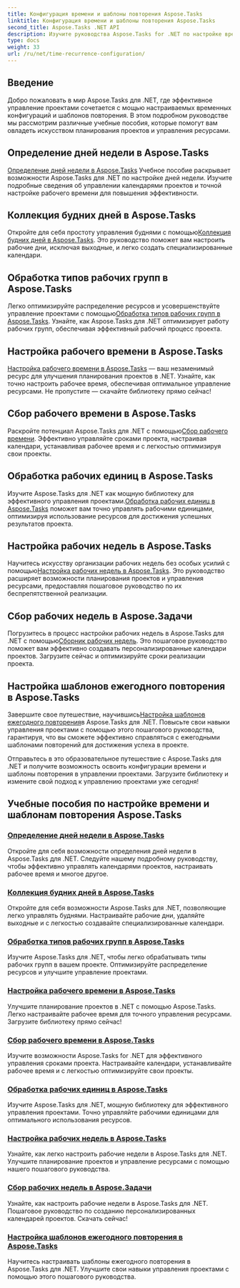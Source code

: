 ```yaml
---
title: Конфигурация времени и шаблоны повторения Aspose.Tasks
linktitle: Конфигурация времени и шаблоны повторения Aspose.Tasks
second_title: Aspose.Tasks .NET API
description: Изучите руководства Aspose.Tasks for .NET по настройке времени и шаблонам повторения. Легко управляйте календарями, настраивайте рабочее время и оптимизируйте планирование проектов.
type: docs
weight: 33
url: /ru/net/time-recurrence-configuration/
---
```

## Введение

Добро пожаловать в мир Aspose.Tasks для .NET, где эффективное управление проектами сочетается с мощью настраиваемых временных конфигураций и шаблонов повторения. В этом подробном руководстве мы рассмотрим различные учебные пособия, которые помогут вам овладеть искусством планирования проектов и управления ресурсами.

## Определение дней недели в Aspose.Tasks
[Определение дней недели в Aspose.Tasks](./defining-weekdays/) Учебное пособие раскрывает возможности Aspose.Tasks для .NET по настройке дней недели. Изучите подробные сведения об управлении календарями проектов и точной настройке рабочего времени для повышения эффективности.

## Коллекция будних дней в Aspose.Tasks
Откройте для себя простоту управления буднями с помощью[Коллекция будних дней в Aspose.Tasks](./weekday-collection/). Это руководство поможет вам настроить рабочие дни, исключая выходные, и легко создать специализированные календари.

## Обработка типов рабочих групп в Aspose.Tasks
 Легко оптимизируйте распределение ресурсов и усовершенствуйте управление проектами с помощью[Обработка типов рабочих групп в Aspose.Tasks](./workgroup-types/). Узнайте, как Aspose.Tasks для .NET оптимизирует работу рабочих групп, обеспечивая эффективный рабочий процесс проекта.

## Настройка рабочего времени в Aspose.Tasks
[Настройка рабочего времени в Aspose.Tasks](./working-times/) — ваш незаменимый ресурс для улучшения планирования проектов в .NET. Узнайте, как точно настроить рабочее время, обеспечивая оптимальное управление ресурсами. Не пропустите — скачайте библиотеку прямо сейчас!

## Сбор рабочего времени в Aspose.Tasks
 Раскройте потенциал Aspose.Tasks для .NET с помощью[Сбор рабочего времени](./working-time-collection/). Эффективно управляйте сроками проекта, настраивая календари, устанавливая рабочее время и с легкостью оптимизируя свои проекты.

## Обработка рабочих единиц в Aspose.Tasks
Изучите Aspose.Tasks для .NET как мощную библиотеку для эффективного управления проектами.[Обработка рабочих единиц в Aspose.Tasks](./work-units/) поможет вам точно управлять рабочими единицами, оптимизируя использование ресурсов для достижения успешных результатов проекта.

## Настройка рабочих недель в Aspose.Tasks
 Научитесь искусству организации рабочих недель без особых усилий с помощью[Настройка рабочих недель в Aspose.Tasks](./configuring-workweeks/). Это руководство расширяет возможности планирования проектов и управления ресурсами, предоставляя пошаговое руководство по их беспрепятственной реализации.

## Сбор рабочих недель в Aspose.Задачи
 Погрузитесь в процесс настройки рабочих недель в Aspose.Tasks для .NET с помощью[Сборник рабочих недель](./workweek-collection/). Это пошаговое руководство поможет вам эффективно создавать персонализированные календари проектов. Загрузите сейчас и оптимизируйте сроки реализации проекта.

## Настройка шаблонов ежегодного повторения в Aspose.Tasks
 Завершите свое путешествие, научившись[Настройка шаблонов ежегодного повторения](./yearly-recurrence-patterns/)в Aspose.Tasks для .NET. Повысьте свои навыки управления проектами с помощью этого пошагового руководства, гарантируя, что вы сможете эффективно справляться с ежегодными шаблонами повторений для достижения успеха в проекте.

Отправьтесь в это образовательное путешествие с Aspose.Tasks для .NET и получите возможность освоить конфигурации времени и шаблоны повторения в управлении проектами. Загрузите библиотеку и измените свой подход к управлению проектами уже сегодня!
## Учебные пособия по настройке времени и шаблонам повторения Aspose.Tasks
### [Определение дней недели в Aspose.Tasks](./defining-weekdays/)
Откройте для себя возможности определения дней недели в Aspose.Tasks для .NET. Следуйте нашему подробному руководству, чтобы эффективно управлять календарями проектов, настраивать рабочее время и многое другое.
### [Коллекция будних дней в Aspose.Tasks](./weekday-collection/)
Откройте для себя возможности Aspose.Tasks для .NET, позволяющие легко управлять буднями. Настраивайте рабочие дни, удаляйте выходные и с легкостью создавайте специализированные календари.
### [Обработка типов рабочих групп в Aspose.Tasks](./workgroup-types/)
Изучите Aspose.Tasks для .NET, чтобы легко обрабатывать типы рабочих групп в вашем проекте. Оптимизируйте распределение ресурсов и улучшите управление проектами.
### [Настройка рабочего времени в Aspose.Tasks](./working-times/)
Улучшите планирование проектов в .NET с помощью Aspose.Tasks. Легко настраивайте рабочее время для точного управления ресурсами. Загрузите библиотеку прямо сейчас!
### [Сбор рабочего времени в Aspose.Tasks](./working-time-collection/)
Изучите возможности Aspose.Tasks for .NET для эффективного управления сроками проекта. Настраивайте календари, устанавливайте рабочее время и с легкостью оптимизируйте свои проекты.
### [Обработка рабочих единиц в Aspose.Tasks](./work-units/)
Изучите Aspose.Tasks для .NET, мощную библиотеку для эффективного управления проектами. Точно управляйте рабочими единицами для оптимального использования ресурсов.
### [Настройка рабочих недель в Aspose.Tasks](./configuring-workweeks/)
Узнайте, как легко настроить рабочие недели в Aspose.Tasks для .NET. Улучшите планирование проектов и управление ресурсами с помощью нашего пошагового руководства.
### [Сбор рабочих недель в Aspose.Задачи](./workweek-collection/)
Узнайте, как настроить рабочие недели в Aspose.Tasks для .NET. Пошаговое руководство по созданию персонализированных календарей проектов. Скачать сейчас!
### [Настройка шаблонов ежегодного повторения в Aspose.Tasks](./yearly-recurrence-patterns/)
Научитесь настраивать шаблоны ежегодного повторения в Aspose.Tasks для .NET. Улучшите свои навыки управления проектами с помощью этого пошагового руководства.